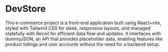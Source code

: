 
# DevStore

This e-commerce project is a front-end application built using React+vite, styled with Tailwind CSS for sleek, responsive layouts, and managed statefully with Recoil for efficient data flow and updates. It interfaces with dummyJSON, an API that provides placeholder data, enabling features like product listings and user accounts without the need for a backend setup.

